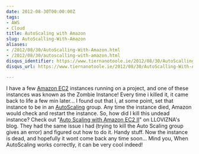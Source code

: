 ```yaml
---
date: 2012-08-30T00:00:00Z
tags:
- AWS
- Cloud
title: AutoScaling with Amazon
slug: AutoScalling-With-Amazon
aliases:
- /2012/08/30/AutoScalling-With-Amazon.html
- /2012/08/30/autoscalling-with-amazon.html
disqus_identifier: https://www.tiernanotoole.ie/2012/08/30/AutoScalling-With-Amazon.html
disqus_url: https://www.tiernanotoole.ie/2012/08/30/AutoScalling-With-Amazon.html

---
```

 I have a few [Amazon EC2][1] instances running on a project, and one of these instances was known as the Zombie Instance! Every time i killed it, it came back to life a few min later... I found out that i, at some point, set that instance to be in an [AutoScaling][2] group. Any time the instance died, Amazon would check and restart the instance. So, how did I kill this undead instance? Check out "[Auto Scaling with Amazon EC2 II][3]" on LLOVIZNA's blog. They had the same issue i had (trying to kill the Auto Scaling group gives an error) and figured out how to do it. Handy stuff. Now the instance is dead, and hopefully it wont come back any time soon... Mind you, When AutoScaling works correctly, it can be very cool indeed!


[1]: http://aws.amazon.com/ec2/
[2]: http://aws.amazon.com/autoscaling/
[3]: http://kkpradeeban.blogspot.ie/2011/02/auto-scaling-with-amazon-ec2-ii.html